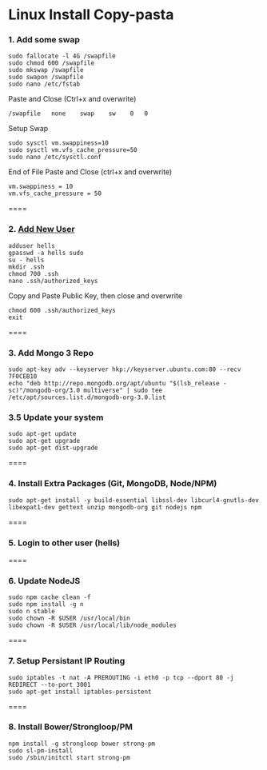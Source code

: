 # Linux Install Copy-pasta
### 1. Add some swap
```
sudo fallocate -l 4G /swapfile
sudo chmod 600 /swapfile
sudo mkswap /swapfile
sudo swapon /swapfile
sudo nano /etc/fstab
```
Paste and Close (Ctrl+x and overwrite)
```
/swapfile   none    swap    sw    0   0
```
Setup Swap
```
sudo sysctl vm.swappiness=10
sudo sysctl vm.vfs_cache_pressure=50
sudo nano /etc/sysctl.conf
```
End of File Paste and Close (ctrl+x and overwrite)
```
vm.swappiness = 10
vm.vfs_cache_pressure = 50
```
====
### 2. [Add New User](https://www.digitalocean.com/community/tutorials/initial-server-setup-with-ubuntu-14-04)
```
adduser hells
gpasswd -a hells sudo
su - hells
mkdir .ssh
chmod 700 .ssh
nano .ssh/authorized_keys
```
Copy and Paste Public Key, then close and overwrite
```
chmod 600 .ssh/authorized_keys
exit
```
====
### 3. Add Mongo 3 Repo
```
sudo apt-key adv --keyserver hkp://keyserver.ubuntu.com:80 --recv 7F0CEB10
echo "deb http://repo.mongodb.org/apt/ubuntu "$(lsb_release -sc)"/mongodb-org/3.0 multiverse" | sudo tee /etc/apt/sources.list.d/mongodb-org-3.0.list
```
### 3.5 Update your system
```
sudo apt-get update
sudo apt-get upgrade
sudo apt-get dist-upgrade
```
====
### 4. Install Extra Packages (Git, MongoDB, Node/NPM)
```
sudo apt-get install -y build-essential libssl-dev libcurl4-gnutls-dev libexpat1-dev gettext unzip mongodb-org git nodejs npm
```
====
### 5. Login to other user (hells)
====
### 6. Update NodeJS
```
sudo npm cache clean -f
sudo npm install -g n
sudo n stable
sudo chown -R $USER /usr/local/bin
sudo chown -R $USER /usr/local/lib/node_modules
```
====
### 7. Setup Persistant IP Routing
```
sudo iptables -t nat -A PREROUTING -i eth0 -p tcp --dport 80 -j REDIRECT --to-port 3001
sudo apt-get install iptables-persistent
```
====
### 8. Install Bower/Strongloop/PM
```
npm install -g strongloop bower strong-pm
sudo sl-pm-install
sudo /sbin/initctl start strong-pm
```

